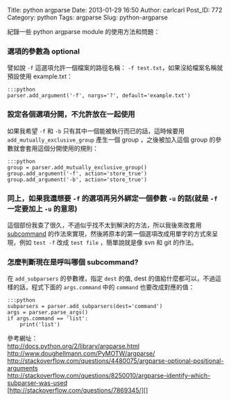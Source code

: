 Title: python argparse
Date: 2013-01-29 16:50
Author: carlcarl
Post_ID: 772
Category: python
Tags: argparse
Slug: python-argparse

紀錄一些 python argparse module 的使用方法和問題：  
<!--more-->

### 選項的參數為 optional
譬如說 `-f` 這選項允許一個檔案的路徑名稱： `-f test.txt`，如果沒給檔案名稱就預設使用 example.txt：

	:::python
	parser.add_argument('-f', nargs='?', default='example.txt')

### 設定各個選項分開，不允許放在一起使用
如果我希望 `-f` 和 `-b` 只有其中一個能被執行而已的話，這時候要用 `add_mutually_exclusive_group` 產生一個 group ，之後被加入這個 group 的參數就會套用這個分開使用的規則：

	:::python
	group = parser.add_mutually_exclusive_group()
	group.add_argument('-f', action='store_true')
	group.add_argument('-b', action='store_true')


### 同上，如果我還想要 `-f` 的選項再另外綁定一個參數 `-u` 的話(就是 `-f` 一定要加上 `-u` 的意思)

這個部份我查了很久，不過似乎找不太到解決的方法，所以我後來改套用 <a href="http://docs.python.org/2/library/argparse.html#sub-commands">subcommand</a> 的作法來實現，然後將原本的第一個選項改成用單字的方式來呈現，例如 `test -f` 改成 `test file` ，簡單說就是像 svn 和 git 的作法。

### 怎麼判斷現在是呼叫哪個 subcommand?

在 `add_subparsers` 的參數裡，指定 `dest` 的值, dest 的值給什麼都可以，不過這樣的話，程式下面的 `args.command` 中的 `command` 也要改成對應的值：

	:::python
	subparsers = parser.add_subparsers(dest='command')
	args = parser.parse_args()
	if args.command == 'list':
    	print('list')


參考網址：  
<http://docs.python.org/2/library/argparse.html>  
<http://www.doughellmann.com/PyMOTW/argparse/>  
<http://stackoverflow.com/questions/4480075/argparse-optional-positional-arguments>  
<http://stackoverflow.com/questions/8250010/argparse-identify-which-subparser-was-used>  
[http://stackoverflow.com/questions/7869345/][]

  [http://stackoverflow.com/questions/7869345/]: http://stackoverflow.com/questions/7869345/how-to-make-python-argparse-mutually-exclusive-group-arguments-without-prefix
